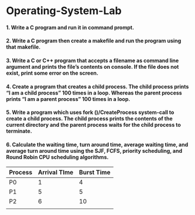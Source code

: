 # Operating-System-Lab

#### 1. Write a C program and run it in command prompt.

#### 2. Write a C program then create a makefile and run the program using that makefile.

#### 3. Write a C or C++ program that accepts a filename as command line argument and prints the file’s contents on console. If the file does not exist, print some error on the screen.

#### 4. Create a program that creates a child process. The child process prints “I am a child process” 100 times in a loop. Whereas the parent process prints “I am a parent process” 100 times in a loop.

#### 5. Write a program which uses fork ()/CreateProcess system-call to create a child process. The child process prints the contents of the current directory and the parent process waits for the child process to terminate.

#### 6. Calculate the waiting time, turn around time, average waiting time, and average turn around time using the SJF, FCFS, priority scheduling, and Round Robin CPU scheduling algorithms.

| Process | Arrival TIme | Burst Time |
| ------- | ------------ | ---------- |
| P0      | 1            | 4          |
| P1      | 5            | 5          |
| P2      | 6            | 10         |
|         |              |            |
